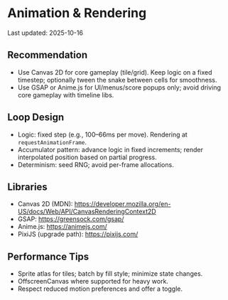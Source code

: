 # Animation & Rendering

Last updated: 2025-10-16

## Recommendation
- Use Canvas 2D for core gameplay (tile/grid). Keep logic on a fixed timestep; optionally tween the snake between cells for smoothness.
- Use GSAP or Anime.js for UI/menus/score popups only; avoid driving core gameplay with timeline libs.

## Loop Design
- Logic: fixed step (e.g., 100–66ms per move). Rendering at `requestAnimationFrame`.
- Accumulator pattern: advance logic in fixed increments; render interpolated position based on partial progress.
- Determinism: seed RNG; avoid per-frame allocations.

## Libraries
- Canvas 2D (MDN): https://developer.mozilla.org/en-US/docs/Web/API/CanvasRenderingContext2D
- GSAP: https://greensock.com/gsap/
- Anime.js: https://animejs.com/
- PixiJS (upgrade path): https://pixijs.com/

## Performance Tips
- Sprite atlas for tiles; batch by fill style; minimize state changes.
- OffscreenCanvas where supported for heavy work.
- Respect reduced motion preferences and offer a toggle.

